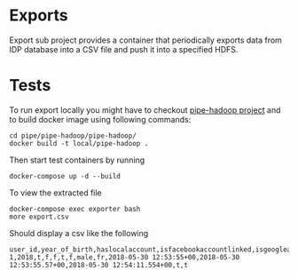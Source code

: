 # Exports

Export sub project provides a container that periodically exports data from IDP database into a CSV file and push it into a specified HDFS.

# Tests

To run export locally you might have to checkout [pipe-hadoop project](https://git.ebu.io/pipe/pipe-hadoop) and to build docker image using following commands:

```
cd pipe/pipe-hadoop/pipe-hadoop/
docker build -t local/pipe-hadoop .
```

Then start test containers by running 

```
docker-compose up -d --build
```

To view the extracted file

```
docker-compose exec exporter bash
more export.csv
```

Should display a csv like the following

```
user_id,year_of_birth,haslocalaccount,isfacebookaccountlinked,isgoogleaccountlinked,haslocalaccount,isemailaddressverfied,gender,language,last_seen,created_at,updated_at,hasfirstnamefilled,haslastnamefilled
1,2018,t,f,f,t,f,male,fr,2018-05-30 12:53:55+00,2018-05-30 12:53:55.57+00,2018-05-30 12:54:11.554+00,t,t
```
